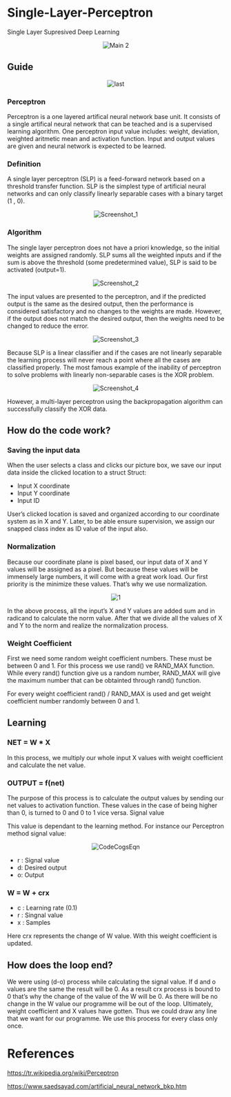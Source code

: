 # Single-Layer-Perceptron
Single Layer Supresived Deep Learning

<p align="center">
  <img src="https://user-images.githubusercontent.com/74189776/147012025-bd6e4caa-7d0c-42fc-8ef8-c1ad759bfaeb.png" alt="Main 2"/>
</p>

## Guide

<p align="center">
  <img src="https://user-images.githubusercontent.com/74189776/147012782-f9313d5f-081f-4acc-994a-67682cf524b9.gif" alt="last"/>
</p>


### Perceptron

Perceptron is a one layered artifical neural network base unit. It consists of a single artifical neural network that can be teached and is a supervised learning algorithm. One perceptron input value includes: weight, deviation, weighted aritmetic mean and activation function. Input and output values are given and neural network is expected to be learned.

### Definition

A single layer perceptron (SLP) is a feed-forward network based on a threshold transfer function. SLP is the simplest type of artificial neural networks and can only classify linearly separable cases with a binary target (1 , 0).

<p align="center">
  <img src="https://user-images.githubusercontent.com/74189776/147287315-95a37d54-3205-42c1-b1d7-f6a46c5422db.png" alt="Screenshot_1"/>
</p>

### Algorithm

The single layer perceptron does not have a priori knowledge, so the initial weights are assigned randomly. SLP sums all the weighted inputs and if the sum is above the threshold (some predetermined value), SLP is said to be activated (output=1). 

<p align="center">
  <img src="https://user-images.githubusercontent.com/74189776/147287378-928bd6af-9a39-4da0-9af6-2db4b59314e5.png" alt="Screenshot_2"/>
</p>

The input values are presented to the perceptron, and if the predicted output is the same as the desired output, then the performance is considered satisfactory and no changes to the weights are made. However, if the output does not match the desired output, then the weights need to be changed to reduce the error. 

<p align="center">
  <img src="https://user-images.githubusercontent.com/74189776/147287421-57fb963b-4143-4cdb-8442-2a9846d6038a.png" alt="Screenshot_3"/>
</p>

Because SLP is a linear classifier and if the cases are not linearly separable the learning process will never reach a point where all the cases are classified properly. The most famous example of the inability of perceptron to solve problems with linearly non-separable cases is the XOR problem.

<p align="center">
  <img src="https://user-images.githubusercontent.com/74189776/147287443-e9ea29b8-eab4-47db-a24d-3f5295f4012a.png" alt="Screenshot_4"/>
</p>

However, a multi-layer perceptron using the backpropagation algorithm can successfully classify the XOR data.

## How do the code work?

### Saving the input data

When the user selects a class and clicks our picture box, we save our input data inside the clicked location to a struct
Struct:
*	Input X coordinate
*	Input Y coordinate
*	Input ID

User’s clicked location is saved and organized according to our coordinate system as in X and Y. Later, to be able ensure supervision, we assign our snapped class index as ID value of the input also.

### Normalization

Because our coordinate plane is pixel based, our input data of X and Y values will be assigned as a pixel. But because these values will be immensely large numbers, it will come with a great work load. Our first priority is the minimize these values. That’s why we use normalization.

<p align="center">
  <img src="https://user-images.githubusercontent.com/74189776/147287454-5a7ed2a0-82f9-4cd4-9041-fd7feb94d8eb.png" alt="1"/>
</p>

In the above process, all the input’s X and Y values are added sum and in radicand to calculate the norm value. After that we divide all the values of X and Y to the norm and realize the normalization process.

### Weight Coefficient

First we need some random weight coefficient numbers. These must be between 0 and 1. For this process we use rand() ve RAND_MAX function.
While every rand() function give us a random number, RAND_MAX will give the maximum number that can be obtainted through rand() function.

For every weight coefficient rand() / RAND_MAX is used and get weight coefficient number randomly between 0 and 1.

## Learning

### NET = W * X

In this process, we multiply our whole input X values with weight coefficient and calculate the net value.

### OUTPUT = f(net)

The purpose of this process is to calculate the output values by sending our net values to activation function. These values in the case of being higher than 0, is turned to 0 and 0 to 1 vice versa.
Signal value

This value is dependant to the learning method. For instance our Perceptron method signal value:

<p align="center">
  <img src="https://user-images.githubusercontent.com/74189776/147287466-cf3504ae-5236-48ab-a8e1-a0c9ea772e1b.png" alt="CodeCogsEqn"/>
</p>

*	r : Signal value
*	d: Desired output
*	o: Output

### W = W + crx

*	c : Learning rate (0.1)
*	r : Singnal value
*	x : Samples

Here crx represents the change of W value. With this weight coefficient is updated.

## How does the loop end?

We were using (d-o) process while calculating the signal value. If d and o values are the same the result will be 0. As a result crx process is bound to 0 that’s why the change of the value of the W will be 0.
As there will be no change in the W value our programme will be out of the loop.
Ultimately, weight coefficient and X values have gotten. Thus we could draw any line that we want for our programme. We use this process for every class only once.

# References

https://tr.wikipedia.org/wiki/Perceptron

https://www.saedsayad.com/artificial_neural_network_bkp.htm
